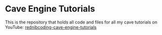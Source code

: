 # Cave Engine Tutorials

This is the repository that holds all code and files for all my cave tutorials on YouTube:
[rednibcoding-cave-engine-tutorials](https://www.youtube.com/playlist?list=PL0b5gz31mLsH-UdjKCIXUinBOButJx4ak)
